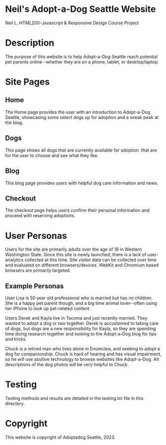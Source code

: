 # Neil's Adopt-a-Dog Seattle Website
Neil L.
HTML200-Javascript & Responsive Design Course Project

# Description
The purpose of this website is to help Adopt-a-Dog Seattle reach potential pet parents online--whether they are on a phone, tablet, or desktop/laptop.

# Site Pages
## Home
The Home page provides the user with an introduction to Adopt-a-Dog Seattle, showcasing some select dogs up for adoption and a sneak peak at the blog.

## Dogs
This page shows all dogs that are currently available for adoption. that are for the user to choose and see what they like.

## Blog
This blog page provides users with helpful dog care information and news.

## Checkout
The checkout page helps users confirm their personal information and proceed with reserving adoptions.

# User Personas
Users for the site are primarily adults over the age of 18 in Western Washington State. Since this site is newly launched, there is a lack of user-analytics collected at this time. Site visitor data can be collected over time and evaluated on different browsers/devices. WebKit and Chromium based browsers are primarily targeted.

## Example Personas
User Lisa is 50 year old professional who is married but has no children. She is a happy pet parent though, and a big time animal lover--often using her iPhone to look up pet-related content.

Users Derek and Kayla live in Tacoma and just recently married. They wanted to adopt a dog or two together. Derek is accustomed to taking care of dogs, but dogs are a new responsibility for Kayla, so  they are spending time doing research together and looking to the Adopt-a-Dog blog for tips and tricks.

Chuck is a retired man who lives alone in Enumclaw, and seeking to adopt a dog for companionship. Chuck is hard of hearing and has visual impairment, so he will use assitive technology to browse websites like Adopt-a-Dog. Alt descriptions of the dog photos will be very helpful to Chuck.

# Testing
Testing methods and results are detailed in the testing.txt file in this directory.

# Copyright
This website is copyright of Adoptadog Seattle, 2023.
